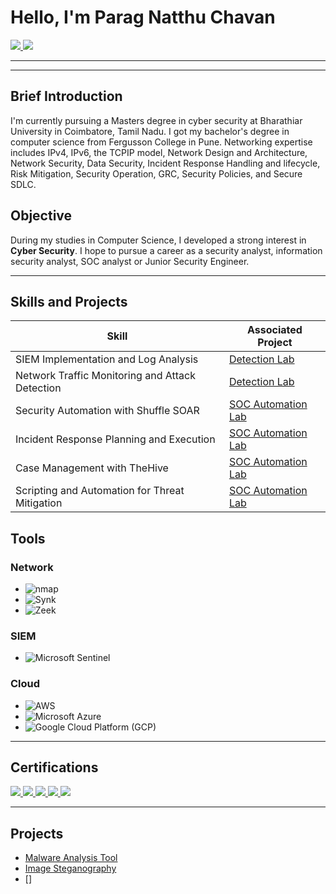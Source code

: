 # Hello, I'm Parag Natthu Chavan  

<a href="https://www.linkedin.com/in/chavan-parag/">
  <img src="https://img.shields.io/badge/-LinkedIn-0072b1?&style=for-the-badge&logo=linkedin&logoColor=yellow" />
</a>

<a href="https://tryhackme.com/p/Whoiscybok">
  <img src="https://img.shields.io/badge/-TryHackMe-0072b1?&style=for-the-badge&logo=tryhackme&logoColor=yellow" />
</a>

---


---

## Brief Introduction

I'm currently pursuing a Masters degree in cyber security at Bharathiar University in Coimbatore, Tamil Nadu.
I got my bachelor's degree in computer science from Fergusson College in Pune.
Networking expertise includes IPv4, IPv6, the TCPIP model, Network Design and Architecture, Network Security, Data Security, Incident Response Handling and lifecycle, Risk Mitigation, Security Operation, GRC, Security Policies, and Secure SDLC.


## Objective

During my studies in Computer Science, I developed a strong interest in **Cyber Security**. I hope to pursue a career as a security analyst, information security analyst, SOC analyst or Junior Security Engineer.

---

## Skills and Projects

| Skill                                         | Associated Project                               |
|-----------------------------------------------|--------------------------------------------------|
| SIEM Implementation and Log Analysis          | [Detection Lab](https://google.com)              |
| Network Traffic Monitoring and Attack Detection | [Detection Lab](https://google.com)              |
| Security Automation with Shuffle SOAR         | [SOC Automation Lab](#)                          |
| Incident Response Planning and Execution      | [SOC Automation Lab](#)                          |
| Case Management with TheHive                  | [SOC Automation Lab](#)                          |
| Scripting and Automation for Threat Mitigation | [SOC Automation Lab](#)                          |

## Tools

### Network
- ![nmap](https://img.shields.io/badge/-nmap-ff69b4?&style=for-the-badge&logo=nmap&logoColor=white)
- ![Synk](https://img.shields.io/badge/-Synk-87ceeb?&style=for-the-badge&logo=snyk&logoColor=white)
- ![Zeek](https://img.shields.io/badge/-Zeek-8a2be2?&style=for-the-badge&logo=Zeek&logoColor=white)



### SIEM
- ![Microsoft Sentinel](https://img.shields.io/badge/-Microsoft_Sentinel-1e90ff?&style=for-the-badge&logo=Microsoft&logoColor=white)


### Cloud
- ![AWS](https://img.shields.io/badge/-AWS-1e90ff?&style=for-the-badge&logo=amazonaws&logoColor=white)
- ![Microsoft Azure](https://img.shields.io/badge/-Microsoft_Azure-2F4F4F?&style=for-the-badge&logo=microsoftazure&logoColor=white)
- ![Google Cloud Platform (GCP)](https://img.shields.io/badge/-Google_Cloud_Platform-8B4513?&style=for-the-badge&logo=googlecloud&logoColor=white)
---

## Certifications

<div>
<a href="https://learn.isc2.org/d2l/lp/profile/">
  <img src="https://img.shields.io/badge/-(ISC)²_Certified-FF6347?&style=for-the-badge&logo=ISC2&logoColor=white" />
</a>
<a href="https://tryhackme-certificates.s3-eu-west-1.amazonaws.com/THM-TR8JPIW7Q0.png">
 <img src="https://img.shields.io/badge/-TryHackMe_Security_Learning_Path-4169E1?&style=for-the-badge&logo=tryhackme&logoColor=white" />
</a>
  <a href="chrome-extension://efaidnbmnnnibpcajpcglclefindmkaj/https://www.skillfront.com/certifications/SkillFront-SFE0163f087d64e6-07708165140848.pdf">
 <img src="https://img.shields.io/badge/-Skill_Front_ISO%2FIEC_27001_Associate-808080?&style=for-the-badge&logo=SkillFront&logoColor=white" />
  </a>
<a href="https://www.coursera.org/account/accomplishments/verify/AS836T7D2CNQ">
 <img src="https://img.shields.io/badge/-Google_Foundation_of_Cybersecurity-008000?&style=for-the-badge&logo=google&logoColor=white" />
   </a>
  <a href="https://app.kajabi.com/certificates/0e4620ea">
<img src="https://img.shields.io/badge/-Cyberwarfare_Labs_Cyber_Security_Analyst-0000CD?&style=for-the-badge&logo=cyberwarfarelabs&logoColor=white" />
   </a>
</div>

---

## Projects

- [Malware Analysis Tool](https://google.com)
- [Image Steganography](https;//google.com)
- []
